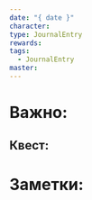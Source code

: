```yaml
---
date: "{ date }"
character: 
type: JournalEntry
rewards: 
tags:
  - JournalEntry
master:
---
```

# Важно:

## Квест:

# Заметки:
